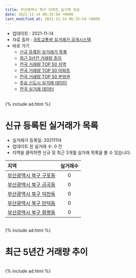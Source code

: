 ```yaml
---
title: 부산광역시 북구 아파트 실거래 정보
date: 2021-11-14 06:35:54 +0900
last_modified_at: 2021-11-14 06:35:54 +0900
---
```


* 업데이트 : 2021-11-14
* 자료 출처 : [국토교통부 실거래가 공개시스템](http://rt.molit.go.kr)
* 바로 가기
    * [신규 등록된 실거래가 목록](#신규-등록된-실거래가-목록)
    * [최근 5년간 거래량 추이](#최근-5년간-거래량-추이)
    * [전국 거래량 TOP 50 지역](https://inasie.github.io/apt-trade-info/최근-3개월-전국에서-가장-거래가-많이-발생한-지역)
    * [전국 거래량 TOP 50 아파트](https://inasie.github.io/apt-trade-info/최근-3개월-전국에서-가장-거래가-많이-발생한-아파트)
    * [전국 거래량 TOP 50 분양권](https://inasie.github.io/apt-trade-info/최근-3개월-전국에서-가장-거래가-많이-발생한-분양권)
    * [주요 신도시 실거래 데이터](https://inasie.github.io/apt-trade-info/주요-신도시)
    * [전국 실거래 데이터](https://inasie.github.io/apt-trade-info/전국)

<br>
{% include ad.html %}
<br>

# 신규 등록된 실거래가 목록
* 실거래가 등록일: 20211114
* 업데이트 된 실거래 수: 0 건
* 지역을 클릭하면 신규 및 최근 3개월 실거래 목록을 볼 수 있습니다.


|지역|실거래수|
|:---|:---:|
|[부산광역시 북구 구포동](https://inasie.github.io/apt-trade-info/부산광역시-북구-구포동)|0|
|[부산광역시 북구 금곡동](https://inasie.github.io/apt-trade-info/부산광역시-북구-금곡동)|0|
|[부산광역시 북구 덕천동](https://inasie.github.io/apt-trade-info/부산광역시-북구-덕천동)|0|
|[부산광역시 북구 만덕동](https://inasie.github.io/apt-trade-info/부산광역시-북구-만덕동)|0|
|[부산광역시 북구 화명동](https://inasie.github.io/apt-trade-info/부산광역시-북구-화명동)|0|


<br>
{% include ad.html %}
<br>

# 최근 5년간 거래량 추이


<div style="width:100%;">
    <canvas id="deal_progress" height="200"></canvas>
</div>

<script>
new Chart(document.getElementById("deal_progress"), {
    type: 'line',
    data: {
        labels: ['201611','201612','201701','201702','201703','201704','201705','201706','201707','201708','201709','201710','201711','201712','201801','201802','201803','201804','201805','201806','201807','201808','201809','201810','201811','201812','201901','201902','201903','201904','201905','201906','201907','201908','201909','201910','201911','201912','202001','202002','202003','202004','202005','202006','202007','202008','202009','202010','202011','202012','202101','202102','202103','202104','202105','202106','202107','202108','202109','202110','202111'],
        datasets: [{
            label: '매매',
            pointRadius: 1,
            data: [438, 274, 213, 344, 418, 355, 376, 423, 311, 277, 236, 276, 258, 201, 238, 222, 292, 186, 204, 197, 196, 205, 258, 269, 185, 226, 239, 273, 216, 253, 228, 261, 296, 349, 391, 498, 927, 592, 314, 430, 307, 353, 435, 786, 564, 355, 475, 777, 1567, 666, 288, 254, 407, 782, 886, 529, 524, 527, 375, 317, 42],
            borderColor: "rgba(255, 201, 14, 1)",
            backgroundColor: "rgba(255, 201, 14, 0.5)",
            fill: false,
            lineTension: 0
        },{
            label: '전월세',
            pointRadius: 1,
            data: [267, 229, 214, 269, 273, 210, 230, 205, 228, 198, 227, 228, 251, 271, 253, 222, 241, 245, 215, 212, 228, 217, 190, 232, 171, 172, 272, 232, 242, 193, 186, 173, 199, 243, 258, 368, 393, 368, 244, 321, 223, 223, 240, 240, 264, 214, 210, 206, 270, 251, 268, 242, 291, 561, 626, 464, 348, 376, 318, 237, 76],
            borderColor: "rgba(0, 141, 185, 1)",
            backgroundColor: "rgba(0, 141, 185, 0.5)",
            fill: false,
            lineTension: 0
        }
        ]
    },
    options: {
        responsive: true,
        title: {
            display: false
        },
        tooltips: {
            mode: 'index',
            intersect: false
        },
        hover: {
            mode: 'nearest',
            intersect: true
        },
        scales: {
            xAxes: [{
                display: true,
                scaleLabel: {
                    display: true,
                    labelString: '년/월'
                }
            }],
            yAxes: [{
                display: true,
                ticks: {
                    suggestedMin: 0,
                },
                scaleLabel: {
                    display: true,
                    labelString: '실거래 수'
                }
            }]
        }
    }
});

</script>


<br>
{% include ad.html %}
<br>

